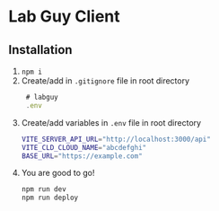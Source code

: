# Lab Guy Client

## Installation

1. `npm i`
2. Create/add in `.gitignore` file in root directory
   ```js
    # labguy
    .env
   ```
3. Create/add variables in `.env` file in root directory
   ```bash
   VITE_SERVER_API_URL="http://localhost:3000/api"
   VITE_CLD_CLOUD_NAME="abcdefghi"
   BASE_URL="https://example.com"
   ```
4. You are good to go!
   ```js
   npm run dev
   npm run deploy
   ```
